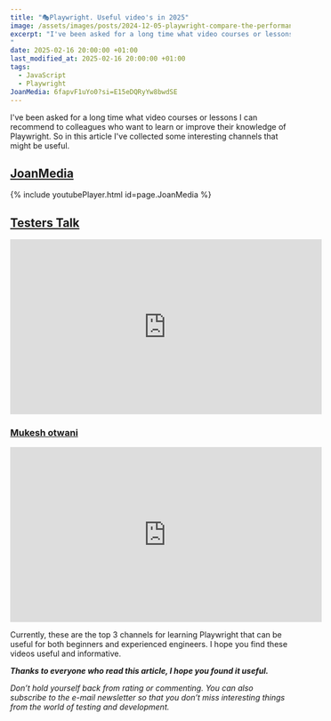 ```yaml
---
title: "🎭Playwright. Useful video's in 2025"
image: /assets/images/posts/2024-12-05-playwright-compare-the-performance-of-different-test-parallelization-approaches/0_OWmrZjf95TDjGa2B.webp
excerpt: "I've been asked for a long time what video courses or lessons I can recommend to colleagues who want to learn or improve their knowledge of Playwright. So in this article I've collected some interesting channels that might be useful...
"
date: 2025-02-16 20:00:00 +01:00
last_modified_at: 2025-02-16 20:00:00 +01:00
tags:
  - JavaScript
  - Playwright
JoanMedia: 6fapvF1uYo0?si=E15eDQRyYw8bwdSE
---
```


I've been asked for a long time what video courses or lessons I can recommend to colleagues who want to learn or improve their knowledge of Playwright. So in this article I've collected some interesting channels that might be useful.

## [JoanMedia](https://www.youtube.com/@joanmedia)

{% include youtubePlayer.html id=page.JoanMedia %}

## [Testers Talk](https://www.youtube.com/@testerstalk)

<div class="embed-container">
<iframe width="560" height="315" src="https://www.youtube.com/embed/2poXBtifpzA?si=FRJtfI3rSNf9PAb6" title="YouTube video player" frameborder="0" allow="accelerometer; autoplay; clipboard-write; encrypted-media; gyroscope; picture-in-picture; web-share" referrerpolicy="strict-origin-when-cross-origin" allowfullscreen></iframe>
</div>

### [Mukesh otwani](https://www.youtube.com/@Mukeshotwani)

<div class="embed-container">
<iframe width="560" height="315" src="https://www.youtube.com/embed/pq20Gd4LXeI?si=6nTqieQoX1uaTUb8" title="YouTube video player" frameborder="0" allow="accelerometer; autoplay; clipboard-write; encrypted-media; gyroscope; picture-in-picture; web-share" referrerpolicy="strict-origin-when-cross-origin" allowfullscreen></iframe>
</div>

Currently, these are the top 3 channels for learning Playwright that can be useful for both beginners and experienced engineers. I hope you find these videos useful and informative.

**_Thanks to everyone who read this article, I hope you found it useful._**

_Don’t hold yourself back from rating or commenting. You can also subscribe to the e-mail newsletter so that you don’t miss interesting things from the world of testing and development._
